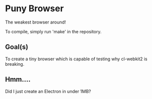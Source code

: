 Puny Browser
===============

The weakest browser around!

To compile, simply run 'make' in the repository.

## Goal(s)

To create a tiny browser which is capable of testing why
cl-webkit2 is breaking.

## Hmm....

Did I just create an Electron in under 1MB?

